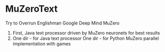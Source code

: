 # MuZeroText
Try to Overrun Englishman Google Deep Mind MuZero

1) First, Java text processor driven by MuZero neuronets for best results
2) One dir - for Java text processor
   One dir - for Python MuZero parallel implementation with games	
